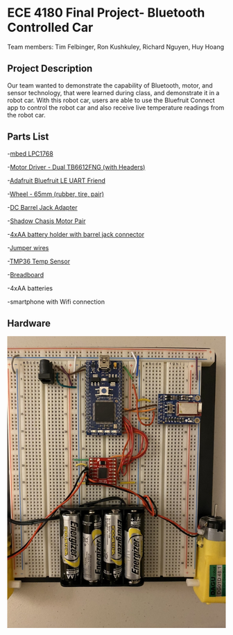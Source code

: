 # ECE 4180 Final Project- Bluetooth Controlled Car
Team members:
Tim Felbinger, 
Ron Kushkuley,
Richard Nguyen,
Huy Hoang 

## **Project Description**
Our team wanted to demonstrate the capability of Bluetooth, motor, and sensor technology, that were learned during class, and demonstrate it in a robot car. With this robot car, users are able to use the Bluefruit Connect app to control the robot car and also receive live temperature readings from the robot car.

## **Parts List**
-[mbed LPC1768](https://www.sparkfun.com/products/9564)

-[Motor Driver - Dual TB6612FNG (with Headers)](https://www.sparkfun.com/products/1445)

-[Adafruit Bluefruit LE UART Friend](https://www.adafruit.com/product/2479)

-[Wheel - 65mm (rubber, tire, pair)](https://www.sparkfun.com/products/13259)

-[DC Barrel Jack Adapter](https://www.sparkfun.com/products/10811)

-[Shadow Chasis Motor Pair](https://www.sparkfun.com/products/13302)

-[4xAA battery holder with barrel jack connector](https://www.sparkfun.com/products/9835)

-[Jumper wires](https://www.sparkfun.com/products/11026) 

-[TMP36 Temp Sensor](https://www.sparkfun.com/products/10988)

-[Breadboard](https://www.sparkfun.com/products/12614) 

-4xAA batteries

-smartphone with Wifi connection

## **Hardware**
![Circuit layout](https://github.com/rkushkuley/ece4180_final_project/blob/master/images/99583743a0df4e598afe1985432b0a25.jpeg)


